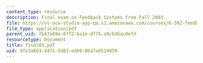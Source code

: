 ```yaml
---
content_type: resource
description: Final exam on Feedback Systems from Fall 2003.
file: https://ol-ocw-studio-app-qa.s3.amazonaws.com/courses/6-302-feedback-systems-spring-2007/9fe3a66344715d83edb98ba7a0519d59_final03.pdf
file_type: application/pdf
parent_uid: 7b47a09a-07f2-ba1e-d775-a9c636ac0efd
resourcetype: Document
title: final03.pdf
uid: 9fe3a663-4471-5d83-edb9-8ba7a0519d59
---
```

